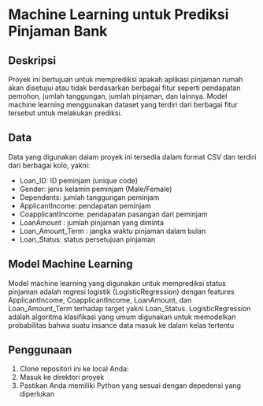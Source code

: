 # Machine Learning untuk Prediksi Pinjaman Bank

## Deskripsi
Proyek ini bertujuan untuk memprediksi apakah aplikasi pinjaman rumah akan disetujui atau tidak berdasarkan berbagai fitur seperti pendapatan pemohon, jumlah tanggungan, jumlah pinjaman, dan lainnya. Model machine learning menggunakan dataset yang terdiri dari berbagai fitur tersebut untuk melakukan prediksi.

## Data
Data yang digunakan dalam proyek ini tersedia dalam format CSV dan terdiri dari berbagai kolo, yakni:
- Loan_ID: ID peminjam (unique code)
- Gender: jenis kelamin peminjam (Male/Female)
- Dependents: jumlah tanggungan peminjam
- ApplicantIncome: pendapatan peminjam
- CoapplicantIncome: pendapatan pasangan dari peminjam
- LoanAmount : jumlah pinjaman yang diminta
- Loan_Amount_Term : jangka waktu pinjaman dalam bulan
- Loan_Status: status persetujuan pinjaman

## Model Machine Learning
Model machine learning yang digunakan untuk memprediksi status pinjaman adalah regresi logistik (LogisticRegression) dengan features ApplicantIncome, CoapplicantIncome, LoanAmount, dan Loan_Amount_Term terhadap target yakni Loan_Status. LogisticRegression adalah algoritma klasifikasi yang umum digunakan untuk memodelkan probabilitas bahwa suatu insance data masuk ke dalam kelas tertentu

## Penggunaan
1. Clone repositori ini ke local Anda:
2. Masuk ke direktori proyek
3. Pastikan Anda memiliki Python yang sesuai dengan depedensi yang diperlukan
